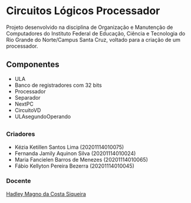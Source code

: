 # Circuitos Lógicos Processador

Projeto desenvolvido na disciplina de Organização e Manutenção de Computadores do Instituto Federal de Educação, Ciência e Tecnologia do Rio Grande do Norte/Campus Santa Cruz, voltado para a criação de um processador.

## Componentes
* ULA
* Banco de registradores com 32 bits
* Processador
* Separador 
* NextPC
* CircuitoVD
* ULAsegundoOperando

##

### Criadores
* Kézia Ketillen Santos Lima (20201114010075)
* Fernanda Jamily Aquinon Silva (20201114010024)
* Maria Fancielen Barros de Menezes (20201114010065)
* Fábio Kellyton Pereira Bezerra (20201114010045)

### Docente
[Hadley Magno da Costa Siqueira](https://github.com/hadley-siqueira)
